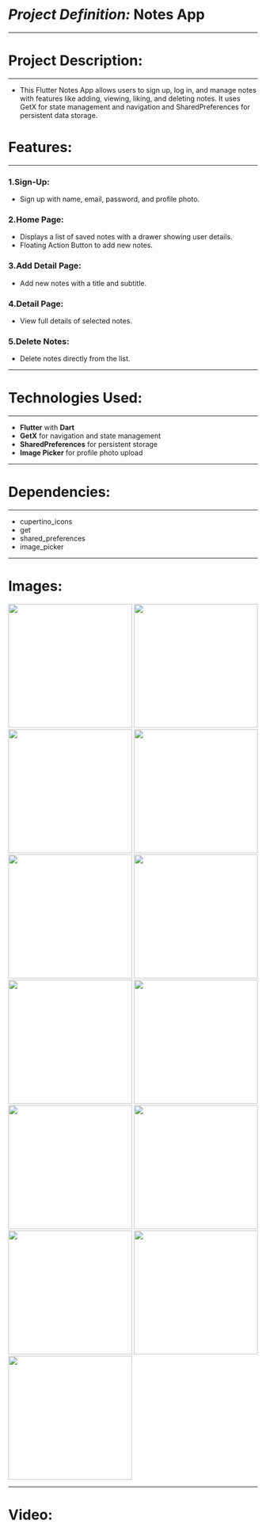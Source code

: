 # ***Project Definition:***  Notes App
<hr>

# Project Description:
<hr>


* This Flutter Notes App allows users to sign up, log in, and manage notes with features like adding, viewing, liking, and deleting notes. It uses GetX for state management and navigation and SharedPreferences for persistent data storage.

# Features:
<hr>

### 1.Sign-Up:
* Sign up with name, email, password, and profile photo.

### 2.Home Page:
* Displays a list of saved notes with a drawer showing user details.
* Floating Action Button to add new notes.

### 3.Add Detail Page:
* Add new notes with a title and subtitle.

### 4.Detail Page:
* View full details of selected notes.

### 5.Delete Notes:
* Delete notes directly from the list.

<hr>

# Technologies Used:
<hr>

* **Flutter** with **Dart**
* **GetX** for navigation and state management
* **SharedPreferences** for persistent storage
* **Image Picker** for profile photo upload
<hr>

# Dependencies:
<hr>

* cupertino_icons
* get
* shared_preferences
* image_picker
<hr>

# Images:
<img src="https://github.com/user-attachments/assets/5ff17a1c-967d-4e07-b175-d289ece6662a" width=250px>
<img src="https://github.com/user-attachments/assets/ecbe22e9-2961-4178-bea6-fd41be9cb85b" width=250px>
<img src="https://github.com/user-attachments/assets/c25b152b-104f-44c8-8186-463155377a0e" width=250px>
<img src="https://github.com/user-attachments/assets/560f50f8-36ed-4602-8888-e705481562e0" width=250px>
<img src="https://github.com/user-attachments/assets/43dcd902-e486-4021-b098-1820e5563747" width=250px>
<img src="https://github.com/user-attachments/assets/9bc1db4a-b18b-4987-b9a7-e992a830add6" width=250px>
<img src="https://github.com/user-attachments/assets/68bef4b2-fbed-4851-883f-593eec2ea2b7" width=250px>
<img src="https://github.com/user-attachments/assets/05c2c8d7-f6c8-478c-a2ac-d818bdbcb87e" width=250px>
<img src="https://github.com/user-attachments/assets/7b920b1b-571d-434c-b5a8-dabd875561f6" width=250px>
<img src="https://github.com/user-attachments/assets/aab16cce-8718-4cbf-8f1b-ab1fbfd17703" width=250px>
<img src="https://github.com/user-attachments/assets/66ab02d5-ec52-4884-af97-404f95af80d5" width=250px>
<img src="https://github.com/user-attachments/assets/2cdb1202-4220-46bc-a994-671edba34e1c" width=250px>
<img src="https://github.com/user-attachments/assets/2f711d9e-3ca5-4b9b-976b-4840325c4d8c" width=250px>

<hr>

# Video:

